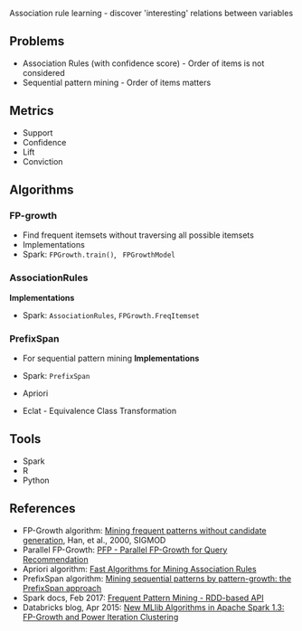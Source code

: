 Association rule learning - discover 'interesting' relations between variables

## Problems
* Association Rules (with confidence score) - Order of items is not considered
* Sequential pattern mining - Order of items matters

## Metrics
* Support
* Confidence
* Lift
* Conviction

## Algorithms

### FP-growth
* Find frequent itemsets without traversing all possible itemsets
* Implementations 
 * Spark: `FPGrowth.train()`, ` FPGrowthModel`

### AssociationRules
**Implementations**
 * Spark: `AssociationRules`, `FPGrowth.FreqItemset`

### PrefixSpan 
* For sequential pattern mining
**Implementations**
 * Spark: `PrefixSpan`


* Apriori
* Eclat - Equivalence Class Transformation


## Tools
* Spark
* R
* Python

## References
* FP-Growth algorithm: [Mining frequent patterns without candidate generation](https://dx.doi.org/10.1145%2F342009.335372), Han, et al., 2000, SIGMOD
* Parallel FP-Growth: [PFP - Parallel FP-Growth for Query Recommendation](https://static.googleusercontent.com/media/research.google.com/en//pubs/archive/34668.pdf)
* Apriori algorithm: [Fast Algorithms for Mining Association Rules](http://rakesh.agrawal-family.com/papers/vldb94apriori.pdf)
* PrefixSpan algorithm: [Mining sequential patterns by pattern-growth: the PrefixSpan approach](https://www.cs.sfu.ca/~jpei/publications/span.pdf)
* Spark docs, Feb 2017: [Frequent Pattern Mining - RDD-based API](http://spark.apache.org/docs/latest/mllib-frequent-pattern-mining.html)
* Databricks blog, Apr 2015: [New MLlib Algorithms in Apache Spark 1.3: FP-Growth and Power Iteration Clustering](https://databricks.com/blog/2015/04/17/new-mllib-algorithms-in-spark-1-3-fp-growth-and-power-iteration-clustering.html)

